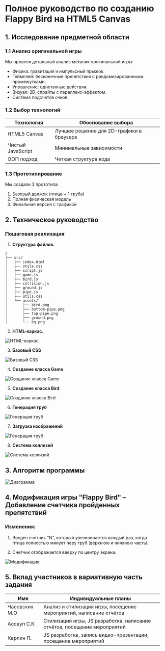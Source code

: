 # Полное руководство по созданию Flappy Bird на HTML5 Canvas

## 1. Исследование предметной области

### 1.1 Анализ оригинальной игры
Мы провели детальный анализ механик оригинальной игры:
   - Физика: гравитация и импульсный прыжок.
   - Геймплей: бесконечные препятствия с рандомизированными промежутками.
   - Управление: однотапные действия.
   - Визуал: 2D-спрайты с параллакс-эффектом.
   - Система подсчетов очков.

### 1.2 Выбор технологий
| Технология | Обоснование выбора |
|------------|--------------------|
| HTML5 Canvas | Лучшее решение для 2D-графики в браузере |
| Чистый JavaScript | Минимальные зависимости |
| ООП подход | Четкая структура кода |


### 1.3 Прототипирование
Мы создали 3 прототипа:
1. Базовый движок (птица + 1 труба)
2. Полная физическая модель
3. Финальная версия с графикой

## 2. Техническое руководство

### Пошаговая реализация

1. **Структура файлов.**
```plaintext
/
├── src/
│   ├── index.html
│   ├── style.css
│   ├── script.js
│   ├── game.js
│   ├── bird.js
│   ├── collision.js
│   ├── ground.js
│   ├── pipe.js
│   ├── utils.css
│   └── assets/
│       ├── bird.png
│       ├── bottom-pipe.png
│       ├── top-pipe.png
│       ├── ground.png
│       └── bg.png
```
2. **HTML-каркас.**

![HTML-каркас](./img/html.png)

3. **Базовый CSS**
   
![Базовый CSS](./img/css.png)

4. **Создание класса Game**
   
![Создание класса Game](./img/game.png)

5. **Создание класса Bird**
   
![Создание класса Bird](./img/bird.png)

6. **Генерация труб**
    
![Генерация труб](./img/pipe.png)

7. **Загрузка изображений**
    
![Генерация труб](./img/load-img.png)

8. **Система коллизий**
    
![Система коллизий](./img/collision.png)


## 3. Алгоритм программы

![Диаграмма](./img/ER.png)

## 4. Модификация игры "Flappy Bird" – Добавление счетчика пройденных препятствий

### Изменения:

1. Введен счетчик "N", который увеличивается каждый раз, когда птица полностью минует пару труб (верхнюю и нижнюю часть).

2. Счетчик отображается вверху по центру экрана.

![Модификация](./img/modification.png)

## 5. Вклад участников в вариативную часть задания

| Имя            | Индивидуальные планы                      |
|----------------|-------------------------------------------|
| Часовских М.О | Анализ и стилизация игры, посещение мероприятий, написание отчётов |
| Ассауп С.К   | Стилизация игры, JS разработка, написание отчётов, посещение мероприятий |
| Карлин П.   | JS разработка, запись видео-презентации, посещение мероприятий |

